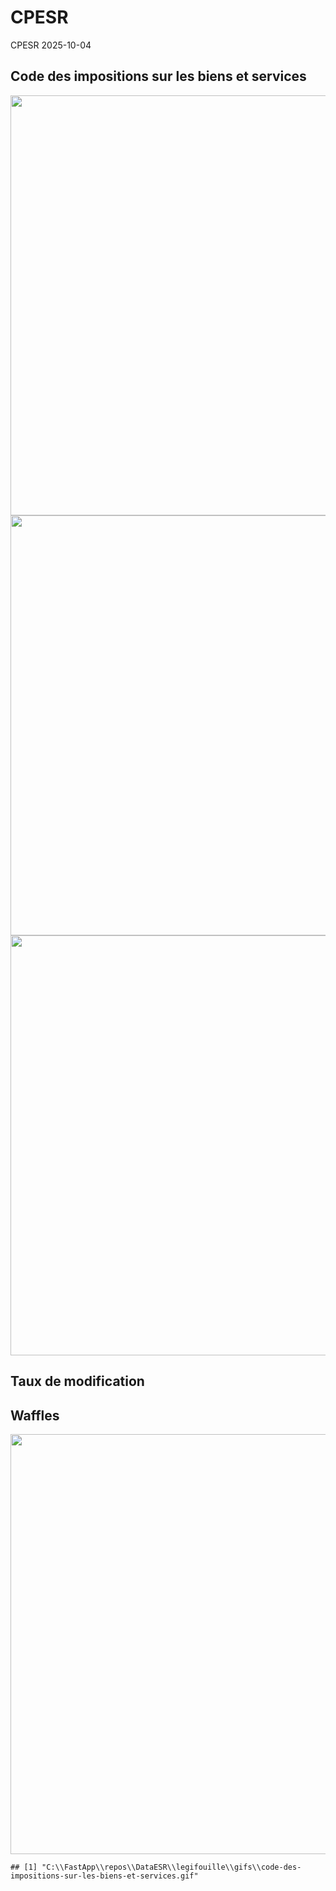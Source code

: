 CPESR
================
CPESR
2025-10-04

## Code des impositions sur les biens et services

<img src="C:/FastApp/repos/DataESR/legifouille/codes/code-des-impositions-sur-les-biens-et-services/legifouille-code_files/figure-gfm/versions-1.png" width="672" />

<img src="C:/FastApp/repos/DataESR/legifouille/codes/code-des-impositions-sur-les-biens-et-services/legifouille-code_files/figure-gfm/modifications-1.png" width="672" />
<img src="C:/FastApp/repos/DataESR/legifouille/codes/code-des-impositions-sur-les-biens-et-services/legifouille-code_files/figure-gfm/taille_modifications-1.png" width="672" />

## Taux de modification

## Waffles

<img src="C:/FastApp/repos/DataESR/legifouille/codes/code-des-impositions-sur-les-biens-et-services/legifouille-code_files/figure-gfm/unnamed-chunk-4-1.png" width="672" />

    ## [1] "C:\\FastApp\\repos\\DataESR\\legifouille\\gifs\\code-des-impositions-sur-les-biens-et-services.gif"
